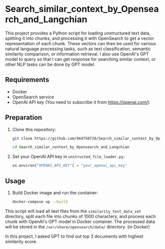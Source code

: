 # Search_similar_context_by_Opensearch_and_Langchian

This project provides a Python script for loading unstructured text data, splitting it into chunks, and processing it with OpenSearch to get a vector representation of each chunk. These vectors can then be used for various natural language processing tasks, such as text classification, semantic similarity comparison, or information retrieval. I also use OpenAI's GPT model to query so that I can get response for searching similar context, or other NLP tasks can be done by GPT model.

## Requirements

- Docker
- OpenSearch service
- OpenAI API key (You need to subscribe it from https://openai.com/)

## Preparation

1. Clone this repository:

    ```bash
    git clone https://github.com/944750720/Search_similar_context_by_Opensearch_and_Langchian.git

    cd Search_similar_context_by_Opensearch_and_Langchian
    ```

2. Set your OpenAI API key in `unstructed_file_loader.py`:

    ```python
   os.environ["OPENAI_API_KEY"] = "your_openai_api_key"
    ```

## Usage

1. Build Docker image and run the container:

    ```bash
    docker-compose up --build
    ```

This script will load all text files from the `similarity_test_data_set` directory, split each file into chunks of 1000 characters, and process each chunk with OpenAI's GPT model in Docker container. The processed data will be stored in the `/usr/share/opensearch/data/` directory. (in Docker)

In this project, I asked GPT to find out top 3 documents with highest similarity score.
